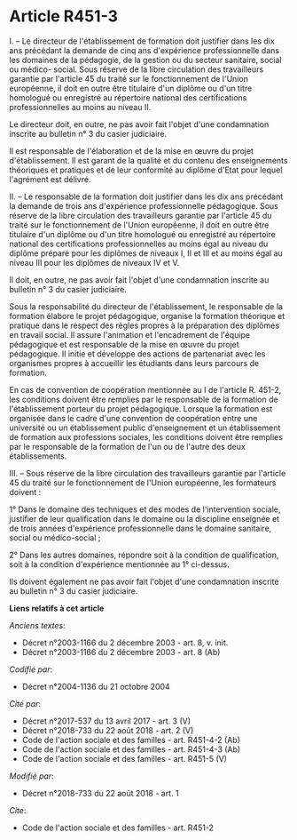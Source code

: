 # Article R451-3

I. – Le directeur de l'établissement de formation doit justifier dans les dix ans précédant la demande de cinq ans
d'expérience professionnelle dans les domaines de la pédagogie, de la gestion ou du secteur sanitaire, social ou médico-
social. Sous réserve de la libre circulation des travailleurs garantie par l'article 45 du traité sur le fonctionnement de
l'Union européenne, il doit en outre être titulaire d'un diplôme ou d'un titre homologué ou enregistré au répertoire national
des certifications professionnelles au moins au niveau II.

Le directeur doit, en outre, ne pas avoir fait l'objet d'une condamnation inscrite au bulletin n° 3 du casier judiciaire.

Il est responsable de l'élaboration et de la mise en œuvre du projet d'établissement. Il est garant de la qualité et du
contenu des enseignements théoriques et pratiques et de leur conformité au diplôme d'Etat pour lequel l'agrément est délivré.

II. – Le responsable de la formation doit justifier dans les dix ans précédant la demande de trois ans d'expérience
professionnelle pédagogique. Sous réserve de la libre circulation des travailleurs garantie par l'article 45 du traité sur le
fonctionnement de l'Union européenne, il doit en outre être titulaire d'un diplôme ou d'un titre homologué ou enregistré au
répertoire national des certifications professionnelles au moins égal au niveau du diplôme préparé pour les diplômes de
niveaux I, II et III et au moins égal au niveau III pour les diplômes de niveaux IV et V.

Il doit, en outre, ne pas avoir fait l'objet d'une condamnation inscrite au bulletin n° 3 du casier judiciaire.

Sous la responsabilité du directeur de l'établissement, le responsable de la formation élabore le projet pédagogique,
organise la formation théorique et pratique dans le respect des règles propres à la préparation des diplômes en travail
social. Il assure l'animation et l'encadrement de l'équipe pédagogique et est responsable de la mise en œuvre du projet
pédagogique. Il initie et développe des actions de partenariat avec les organismes propres à accueillir les étudiants dans
leurs parcours de formation.

En cas de convention de coopération mentionnée au I de l'article R. 451-2, les conditions doivent être remplies par le
responsable de la formation de l'établissement porteur du projet pédagogique. Lorsque la formation est organisée dans le
cadre d'une convention de coopération entre une université ou un établissement public d'enseignement et un établissement de
formation aux professions sociales, les conditions doivent être remplies par le responsable de la formation de l'un ou de
l'autre des deux établissements.

III. – Sous réserve de la libre circulation des travailleurs garantie par l'article 45 du traité sur le fonctionnement de
l'Union européenne, les formateurs doivent :

1° Dans le domaine des techniques et des modes de l'intervention sociale, justifier de leur qualification dans le domaine ou
la discipline enseignée et de trois années d'expérience professionnelle dans le domaine sanitaire, social ou médico-social ;

2° Dans les autres domaines, répondre soit à la condition de qualification, soit à la condition d'expérience mentionnée au 1°
ci-dessus.

Ils doivent également ne pas avoir fait l'objet d'une condamnation inscrite au bulletin n° 3 du casier judiciaire.

**Liens relatifs à cet article**

_Anciens textes_:

  - Décret n°2003-1166 du 2 décembre 2003 - art. 8, v. init.
  - Décret n°2003-1166 du 2 décembre 2003 - art. 8 (Ab)

_Codifié par_:

  - Décret n°2004-1136 du 21 octobre 2004

_Cité par_:

  - Décret n°2017-537 du 13 avril 2017 - art. 3 (V)
  - Décret n°2018-733 du 22 août 2018 - art. 2 (V)
  - Code de l'action sociale et des familles - art. R451-4-2 (Ab)
  - Code de l'action sociale et des familles - art. R451-4-3 (Ab)
  - Code de l'action sociale et des familles - art. R451-5 (V)

_Modifié par_:

  - Décret n°2018-733 du 22 août 2018 - art. 1

_Cite_:

  - Code de l'action sociale et des familles - art. R451-2
